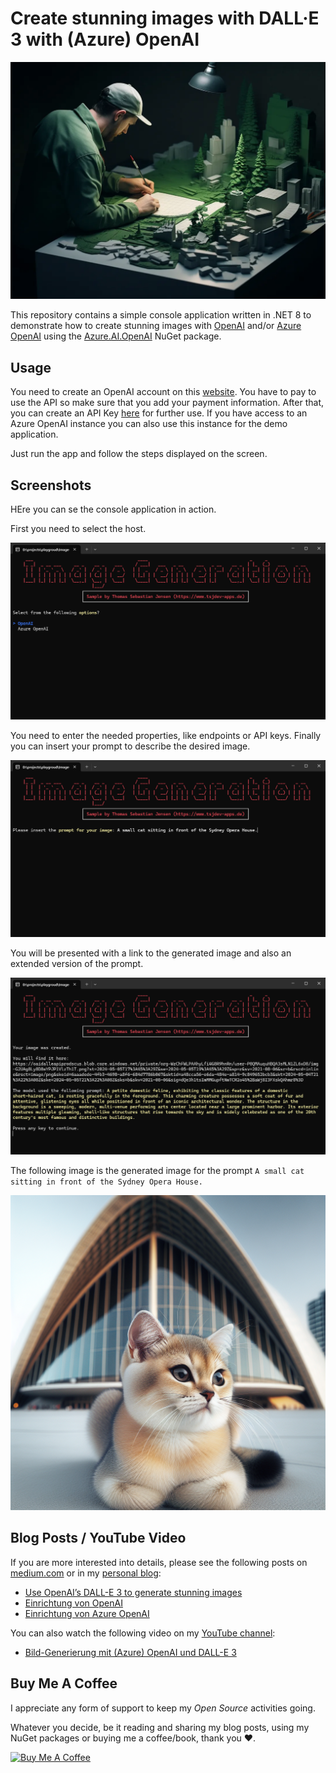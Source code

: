 # Create stunning images with DALL·E 3 with (Azure) OpenAI

![Header](./docs/header.webp)

This repository contains a simple console application written in .NET 8 to demonstrate how to create stunning images with [OpenAI](https://openai.com) and/or [Azure OpenAI](https://azure.microsoft.com/en-us/products/ai-services/openai-service) using the [Azure.AI.OpenAI](https://www.nuget.org/packages/Azure.AI.OpenAI/) NuGet package.


## Usage

You need to create an OpenAI account on this [website](https://platform.openai.com/docs/overview). You have to pay to use the API so make sure that you add your payment information. After that, you can create an API Key [here](https://platform.openai.com/api-keys) for further use. If you have access to an Azure OpenAI instance you can also use this instance for the demo application.

Just run the app and follow the steps displayed on the screen.


## Screenshots

HEre you can se the console application in action.

First you need to select the host.

![App](./docs/sample-01.png)

You need to enter the needed properties, like endpoints or API keys. Finally you can insert your prompt to describe the desired image.

![App](./docs/sample-02.png)

You will be presented with a link to the generated image and also an extended version of the prompt.

![App](./docs/sample-03.png)

The following image is the generated image for the prompt `A small cat sitting in front of the Sydney Opera House.`

![App](./docs/generated-image.png)


## Blog Posts / YouTube Video

If you are more interested into details, please see the following posts on [medium.com](https://www.medium.com) or in my [personal blog](https://www.tsjdev-apps.de):

- [Use OpenAI’s DALL-E 3 to generate stunning images](https://medium.com/medialesson/use-openais-dall-e-3-to-generate-stunning-images-ef1a301bc046)
- [Einrichtung von OpenAI](https://www.tsjdev-apps.de/einrichtung-von-openai/)
- [Einrichtung von Azure OpenAI](https://www.tsjdev-apps.de/einrichtung-von-azure-openai/)

You can also watch the following video on my [YouTube channel](https://www.youtube.com/@tsjdevapps):
- [Bild-Generierung mit (Azure) OpenAI und DALL-E 3](https://www.youtube.com/watch?v=G6cyQuQMo6Q)


## Buy Me A Coffee

I appreciate any form of support to keep my _Open Source_ activities going.

Whatever you decide, be it reading and sharing my blog posts, using my NuGet packages or buying me a coffee/book, thank you ❤️.

<a href="https://www.buymeacoffee.com/tsjdevapps" target="_blank"><img src="https://cdn.buymeacoffee.com/buttons/default-yellow.png" alt="Buy Me A Coffee" height="41" width="174"></a>
